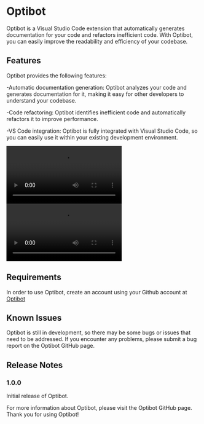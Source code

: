 # Optibot

Optibot is a Visual Studio Code extension that automatically generates documentation for your code and refactors inefficient code. With Optibot, you can easily improve the readability and efficiency of your codebase.

## Features

Optibot provides the following features:

-Automatic documentation generation: Optibot analyzes your code and generates documentation for it, making it easy for other developers to understand your codebase.

-Code refactoring: Optibot identifies inefficient code and automatically refactors it to improve performance.

-VS Code integration: Optibot is fully integrated with Visual Studio Code, so you can easily use it within your existing development environment.

![Optibot Document in action](https://www.optibot.io/optibot-document-clip.mp4)
![Optibot Refactor in action](https://www.optibot.io/optibot-refactor-clip.mp4)

## Requirements

In order to use Optibot, create an account using your Github account at [Optibot](https://www.optibot.io)

## Known Issues

Optibot is still in development, so there may be some bugs or issues that need to be addressed. If you encounter any problems, please submit a bug report on the Optibot GitHub page.

## Release Notes

### 1.0.0

Initial release of Optibot.

For more information about Optibot, please visit the Optibot GitHub page. Thank you for using Optibot!
